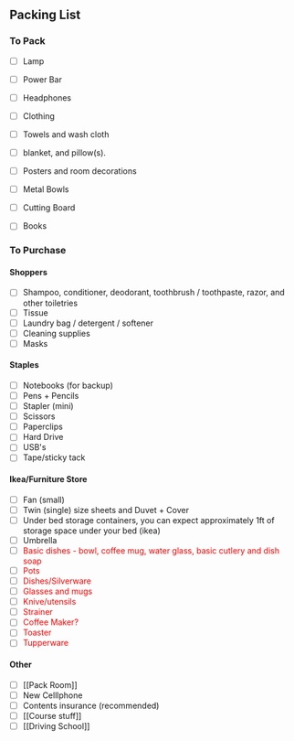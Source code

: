 ## Packing List

###  To Pack
- [ ] Lamp
- [ ] Power Bar
- [ ] Headphones
- [ ] Clothing
- [ ] Towels and wash cloth
- [ ] blanket, and pillow(s).
- [ ]  Posters and room decorations
- [ ] Metal Bowls
- [ ] Cutting Board
- [ ] Books


### To Purchase
#### Shoppers
- [ ]  Shampoo, conditioner, deodorant, toothbrush / toothpaste, razor, and other toiletries
- [ ] Tissue
- [ ]  Laundry bag / detergent / softener
- [ ] Cleaning supplies
- [ ] Masks

#### Staples
- [ ] Notebooks  (for backup)
- [ ] Pens + Pencils
- [ ] Stapler (mini)
- [ ] Scissors
- [ ] Paperclips
- [ ] Hard Drive
- [ ] USB's
- [ ] Tape/sticky tack

#### Ikea/Furniture Store
- [ ] Fan (small)
- [ ] Twin (single) size sheets and Duvet + Cover
- [ ] Under bed storage containers, you can expect approximately 1ft of storage space under your bed (ikea)
- [ ] Umbrella
- [ ] <span style = "color:red">Basic dishes - bowl, coffee mug, water glass, basic cutlery and dish soap</span>
- [ ] <span style = "color:red">Pots</span>
- [ ] <span style = "color:red">Dishes/Silverware</span>
- [ ] <span style = "color:red">Glasses and mugs</span>
- [ ] <span style = "color:red">Knive/utensils</span>
- [ ] <span style = "color:red">Strainer</span>
- [ ] <span style = "color:red">Coffee Maker?</span>
- [ ] <span style = "color:red">Toaster</span>
- [ ] <span style = "color:red">Tupperware</span>

#### Other
- [ ] [[Pack Room]]
- [ ] New Celllphone
- [ ] Contents insurance (recommended)
- [ ] [[Course stuff]]
- [ ] [[Driving School]]
